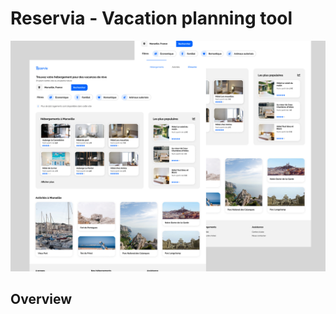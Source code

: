 # Reservia - Vacation planning tool 

![Reservia project thumbnail](assets/readmethumbnail.jpg)

## Overview